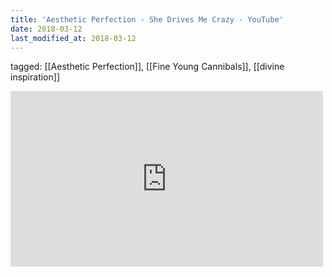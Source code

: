 ```yaml
---
title: 'Aesthetic Perfection - She Drives Me Crazy - YouTube'
date: 2018-03-12
last_modified_at: 2018-03-12
---
```

tagged: [[Aesthetic Perfection]], [[Fine Young Cannibals]], [[divine inspiration]]
<iframe allow="accelerometer; autoplay; clipboard-write; encrypted-media; gyroscope; picture-in-picture" allowfullscreen="" frameborder="0" height="281" id="youtube_iframe" src="https://www.youtube.com/embed/V4KAMKBJg7Y?feature=oembed&amp;enablejsapi=1&amp;origin=https://safe.txmblr.com&amp;wmode=opaque" width="500"></iframe>